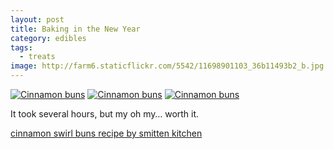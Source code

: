 ```yaml
---
layout: post
title: Baking in the New Year
category: edibles
tags: 
  - treats
image: http://farm6.staticflickr.com/5542/11698901103_36b11493b2_b.jpg
---
```

<a href="http://www.flickr.com/photos/katydecorah/11698901103/" title="Cinnamon buns by katydecorah, on Flickr"><img src="http://farm6.staticflickr.com/5542/11698901103_36b11493b2_b.jpg" class="pop-out" alt="Cinnamon buns"></a>
<a href="http://www.flickr.com/photos/katydecorah/11699039284/" title="Cinnamon buns by katydecorah, on Flickr"><img src="http://farm4.staticflickr.com/3801/11699039284_3d7e23fe5b_b.jpg" class="img-half" alt="Cinnamon buns"></a>
<a href="http://www.flickr.com/photos/katydecorah/11699421976/" title="Cinnamon buns by katydecorah, on Flickr"><img src="http://farm4.staticflickr.com/3681/11699421976_cffeb2eab1_b.jpg" class="img-half" alt="Cinnamon buns"></a>

It took several hours, but my oh my&hellip; worth it.

[cinnamon swirl buns recipe by smitten kitchen](http://smittenkitchen.com/blog/2009/04/cinnamon-swirl-buns-so-much-news/)